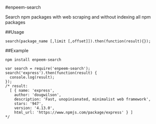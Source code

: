 #enpeem-search

Search npm packages with web scraping and without indexing all npm packages

##Usage

`search(package_name [,limit [,offset]]).then(function(result){});`

##Example
```
npm install enpeem-search

var search = require('enpeem-search');
search('express').then(function(result) {
  console.log(result);  
});
/* result:
  [ { name: 'express',
    author: 'dougwilson',
    description: 'Fast, unopinionated, minimalist web framework',
    stars: '947',
    version: '4.13.0',
    html_url: 'https://www.npmjs.com/package/express' } ]
*/
```
